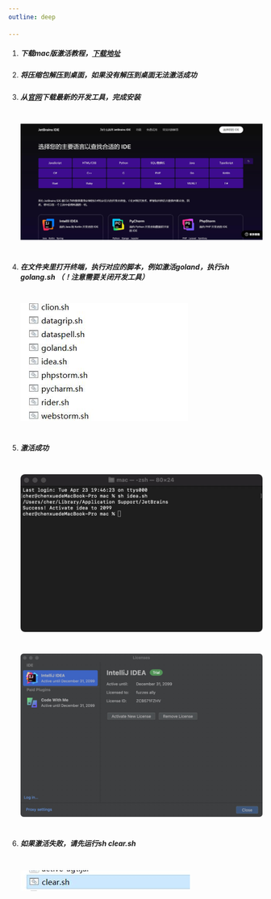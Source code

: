 ```yaml
---
outline: deep

---
```



1. ##### 下载mac版激活教程，[下载地址](http://43.142.235.127/static/mac.zip)

2. ##### 将压缩包解压到桌面，如果没有解压到桌面无法激活成功

3. ##### 从[官网](https://www.jetbrains.com.cn/ides/#choose-your-ide)下载最新的开发工具，完成安装

   <img style="margin: 20px 0" src=".vitepress/public/download.jpg">

4. ##### 在文件夹里打开终端，执行对应的脚本，例如激活goland，执行sh golang.sh （！注意需要关闭开发工具）

   <img style="margin: 20px 0" src=".vitepress/public/mac.jpg">

5. ##### 激活成功

   <img style="margin: 20px 0" src=".vitepress/public/final.jpg">

   <img style="margin: 20px 0" src=".vitepress/public/success2.jpg">

6. ##### 如果激活失败，请先运行sh clear.sh

   <img style="margin: 20px 0" src=".vitepress/public/clear.jpg">